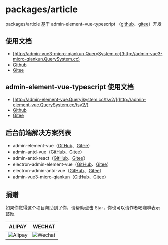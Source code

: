 # packages/article

packages/article 基于 admin-element-vue-typescript （[github](https://github.com/query_server/admin-element-vue/tree/typescript.v2)、[gitee](https://gitee.com/query_server/admin-element-vue/tree/typescript.v2)）开发


## 使用文档

 - [http://admin-vue3-micro-qiankun.QuerySystem.cc](http://admin-vue3-micro-qiankun.QuerySystem.cc)
 - [Github](https://github.com/query_server/admin-vue3-micro-qiankun)
 - [Gitee](https://gitee.com/query_server/admin-vue3-micro-qiankun)

## admin-element-vue-typescript 使用文档

 - [http://admin-element-vue.QuerySystem.cc/tsv2/](http://admin-element-vue.QuerySystem.cc/tsv2/)
 - [Github](https://github.com/query_server/admin-element-vue)
 - [Gitee](https://gitee.com/query_server/admin-element-vue)



## 后台前端解决方案列表

 - admin-element-vue（[GitHub](https://github.com/query_server/admin-element-vue)、[Gitee](https://gitee.com/query_server/admin-element-vue)）
 - admin-antd-vue（[GitHub](https://github.com/query_server/admin-antd-vue)、[Gitee](https://gitee.com/query_server/admin-antd-vue)）
 - admin-antd-react（[GitHub](https://github.com/query_server/admin-antd-react)、[Gitee](https://gitee.com/query_server/admin-antd-react)）
 - electron-admin-element-vue（[GitHub](https://github.com/query_server/electron-admin-element-vue)、[Gitee](https://gitee.com/query_server/electron-admin-element-vue)）
 - electron-admin-antd-vue（[GitHub](https://github.com/query_server/electron-admin-antd-vue)、[Gitee](https://gitee.com/query_server/electron-admin-antd-vue)）
 - admin-vue3-micro-qiankun（[GitHub](https://github.com/query_server/admin-vue3-micro-qiankun)、[Gitee](https://gitee.com/query_server/admin-vue3-micro-qiankun)）


## 捐赠

如果你觉得这个项目帮助到了你，请帮助点击 Star，你也可以请作者喝咖啡表示鼓励.

**ALIPAY**             |  **WECHAT**
:-------------------------:|:-------------------------:
![Alipay](http://uploads.QuerySystem.cc/20210430/f62d2436-8d92-407d-977f-35f1e4b891fc.png)  |  ![Wechat](http://uploads.QuerySystem.cc/20210430/3e24efa9-8e79-4606-9bd9-8215ce1235ac.png)

